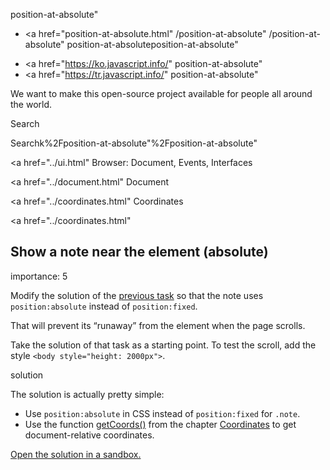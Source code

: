 position-at-absolute"

- <a href="position-at-absolute.html"
  /position-at-absolute"
  /position-at-absolute"
  position-at-absoluteposition-at-absolute"

<!-- -->

- <a href="https://ko.javascript.info/"
  position-at-absolute"
- <a href="https://tr.javascript.info/"
  position-at-absolute"

We want to make this open-source project available for people all around the world.

Search

Searchk%2Fposition-at-absolute"%2Fposition-at-absolute" </a>

<a href="../ui.html" Browser: Document, Events, Interfaces</span></a>

<a href="../document.html" Document</span></a>

<a href="../coordinates.html" Coordinates</span></a>

<a href="../coordinates.html"

## Show a note near the element (absolute)

<span class="task__importance" title="How important is the task, from 1 to 5">importance: 5</span>

Modify the solution of the [previous task](position-at.html) so that the note uses `position:absolute` instead of `position:fixed`.

That will prevent its “runaway” from the element when the page scrolls.

Take the solution of that task as a starting point. To test the scroll, add the style `<body style="height: 2000px">`.

solution

The solution is actually pretty simple:

- Use `position:absolute` in CSS instead of `position:fixed` for `.note`.
- Use the function [getCoords()](../coordinates.html#getCoords) from the chapter [Coordinates](../coordinates.html) to get document-relative coordinates.

[Open the solution in a sandbox.](https://plnkr.co/edit/IltvUDuUTs6bVjl3?p=preview)
